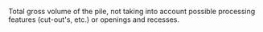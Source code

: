 ﻿Total gross volume of the pile, not taking into account possible processing features (cut-out's, etc.) or openings and recesses.